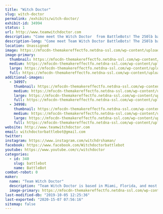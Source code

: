 ```yaml
---
title: "Witch Doctor"
slug: witch-doctor
permalink: /exhibits/witch-doctor/
exhibit-id: 34994
status: 1
url: http://www.teamwitchdoctor.com
description: "Come meet the Witch Doctor  from BattleBots! The 250lb battlebot will be showing off its battle scars while Andrea, Mike, and Paul will be available for questions throughout the day."
description-long: "Come meet Team Witch Doctor BattleBots! The 250lb battlebot  will be showing off its battle scars while Andrea, Mike, and Paul will be available for questions throughout the weekend."
location: Unassigned
image: https://mfocdn-themakereffectfo.netdna-ssl.com/wp-content/uploads/2019/10/Witch-Doctor-Team-S2019-1024x683.jpg
image-primary:
  thumbnail: https://mfocdn-themakereffectfo.netdna-ssl.com/wp-content/uploads/2019/10/Witch-Doctor-Team-S2019-150x150.jpg
  medium: https://mfocdn-themakereffectfo.netdna-ssl.com/wp-content/uploads/2019/10/Witch-Doctor-Team-S2019-300x200.jpg
  large: https://mfocdn-themakereffectfo.netdna-ssl.com/wp-content/uploads/2019/10/Witch-Doctor-Team-S2019-1024x683.jpg
  full: https://mfocdn-themakereffectfo.netdna-ssl.com/wp-content/uploads/2019/10/Witch-Doctor-Team-S2019.jpg
additional-images:
  - 34997:
    thumbnail: https://mfocdn-themakereffectfo.netdna-ssl.com/wp-content/uploads/2019/07/IMG_9640-150x150.jpg
    medium: https://mfocdn-themakereffectfo.netdna-ssl.com/wp-content/uploads/2019/07/IMG_9640-300x200.jpg
    large: https://mfocdn-themakereffectfo.netdna-ssl.com/wp-content/uploads/2019/07/IMG_9640-1024x683.jpg
    full: https://mfocdn-themakereffectfo.netdna-ssl.com/wp-content/uploads/2019/07/IMG_9640.jpg
  - 34998:
    thumbnail: https://mfocdn-themakereffectfo.netdna-ssl.com/wp-content/uploads/2019/07/BB2019-Jon-C-R-Bennett-_JBP6223-Edit-150x150.jpg
    medium: https://mfocdn-themakereffectfo.netdna-ssl.com/wp-content/uploads/2019/07/BB2019-Jon-C-R-Bennett-_JBP6223-Edit-300x167.jpg
    large: https://mfocdn-themakereffectfo.netdna-ssl.com/wp-content/uploads/2019/07/BB2019-Jon-C-R-Bennett-_JBP6223-Edit-1024x569.jpg
    full: https://mfocdn-themakereffectfo.netdna-ssl.com/wp-content/uploads/2019/07/BB2019-Jon-C-R-Bennett-_JBP6223-Edit.jpg
website: http://www.teamwitchdoctor.com
email: witchdoctorbattlebot@gmail.com
twitter: 
instagram: https://www.instagram.com/witchdrshaman/
facebook: https://www.facebook.com/Witchdoctorbattlebot
youtube: https://www.youtube.com/c/witchdoctor
categories:
  - id: 340
    slug: battlebot
    name: BattleBot
combat-robot: 0
maker:
  name: "Team Witch Doctor"
  description: "Team Witch Doctor is based in Miami, Florida, and most recently competed in BattleBots on ABC with their multi-bot Witch Doctor and Shaman. The team has been competing combat robots ranging from 150 grams to 250 pounds for the last 10+ years."
  image-primary: https://mfocdn-themakereffectfo.netdna-ssl.com/wp-content/uploads/2019/07/Witch-Doctor-Team-S2019-300x200.jpg
last-modified-db: "2019-10-05 12:25:36"
last-exported: "2020-15-07 07:56:16"
sitemap: false
---
```

